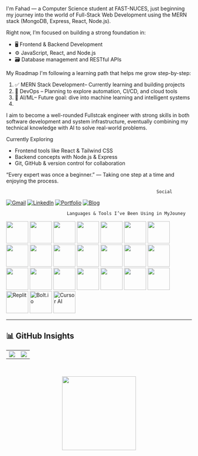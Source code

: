 
I'm Fahad — a Computer Science student at FAST-NUCES, just beginning my journey into the world of Full-Stack Web Development using the MERN stack (MongoDB, Express, React, Node.js).

Right now, I’m focused on building a strong foundation in:
- 🖥️ Frontend & Backend Development
- ⚙️ JavaScript, React, and Node.js
- 🗃️ Database management and RESTful APIs

 My Roadmap
I'm following a learning path that helps me grow step-by-step:
1. ✅ MERN Stack Development– Currently learning and building projects
2. 🔄 DevOps – Planning to explore automation, CI/CD, and cloud tools
3. 🤖 AI/ML– Future goal: dive into machine learning and intelligent systems
4. 
I aim to become a well-rounded Fullstcak engineer with strong skills in both  software development and system infrastructure, eventually combining my technical knowledge with AI to solve real-world problems.

 Currently Exploring
- Frontend tools like React & Tailwind CSS
- Backend concepts with Node.js & Express
- Git, GitHub & version control for collaboration

 “Every expert was once a beginner.” — Taking one step at a time and enjoying the process.

                                                             Social


[![Gmail](https://img.shields.io/badge/-Gmail-EA4335?style=for-the-badge&logo=gmail&logoColor=white)](fahad833@gmail.com)
[![LinkedIn](https://img.shields.io/badge/-LinkedIn-0A66C2?style=for-the-badge&logo=linkedin&logoColor=white)](https://www.linkedin.com/in/fahad-ali-3a2128313/)
[![Portfolio](https://img.shields.io/badge/-Portfolio-000000?style=for-the-badge&logo=vercel&logoColor=white)](https://fahadware.github.io/Portfolio/)
[![Blog](https://img.shields.io/badge/-Blog-FF5722?style=for-the-badge&logo=hashnode&logoColor=white)]([https://your-blog-link.com](https://hashnode.com/@fahadware))

                           Languages & Tools I’ve Been Using in MyJouney

<p align="left">
  <!-- Programming -->
  <img src="https://cdn.jsdelivr.net/gh/devicons/devicon/icons/c/c-original.svg" width="60" />
  <img src="https://cdn.jsdelivr.net/gh/devicons/devicon/icons/cplusplus/cplusplus-original.svg" width="60" />
  <img src="https://cdn.jsdelivr.net/gh/devicons/devicon/icons/python/python-original.svg" width="60" />
  <img src="https://cdn.jsdelivr.net/gh/devicons/devicon/icons/git/git-original.svg" width="60" />
  <img src="https://cdn.jsdelivr.net/gh/devicons/devicon/icons/github/github-original.svg" width="60" />
  <img src="https://cdn.jsdelivr.net/gh/devicons/devicon/icons/vscode/vscode-original.svg" width="60" />

  <!-- Web Dev -->
  <img src="https://cdn.jsdelivr.net/gh/devicons/devicon/icons/html5/html5-original.svg" width="60" />
  <img src="https://cdn.jsdelivr.net/gh/devicons/devicon/icons/css3/css3-original.svg" width="60" />
  <img src="https://cdn.jsdelivr.net/gh/devicons/devicon/icons/bootstrap/bootstrap-original.svg" width="60" />
  <img src="https://w7.pngwing.com/pngs/771/978/png-transparent-tailwind-css-css-framework-customizable-low-level-tailwind-logo-3d-icon.png" width="60" />
  <img src="https://cdn.jsdelivr.net/gh/devicons/devicon/icons/javascript/javascript-original.svg" width="60" />
  <img src="https://cdn.jsdelivr.net/gh/devicons/devicon/icons/react/react-original.svg" width="60" />
  <img src="https://cdn.jsdelivr.net/gh/devicons/devicon/icons/nodejs/nodejs-original.svg" width="60" />
  <img src="https://cdn.jsdelivr.net/gh/devicons/devicon/icons/express/express-original.svg" width="60" />
  <img src="https://cdn.jsdelivr.net/gh/devicons/devicon/icons/mongodb/mongodb-original.svg" width="60" />

  <!-- System / Cloud -->
  <img src="https://cdn.jsdelivr.net/gh/devicons/devicon/icons/linux/linux-original.svg" width="60" />
  <img src="https://cdn.jsdelivr.net/gh/devicons/devicon/icons/fedora/fedora-original.svg" width="60" />
  <img src="https://cdn.jsdelivr.net/gh/devicons/devicon/icons/docker/docker-original.svg" width="60" />
  <img src="https://cdn.jsdelivr.net/gh/devicons/devicon/icons/kubernetes/kubernetes-plain.svg" width="60" />
  <img src="https://cdn.jsdelivr.net/gh/devicons/devicon/icons/terraform/terraform-original.svg" width="60" />
  <img src="https://kineticit.com.au/wp-content/uploads/2022/10/AWS_logo-600x600.png" width="60" />

  <!-- Custom Platforms -->
  <img src="https://img.icons8.com/color/512/replit.png" width="60" title="Replit" />
  <img src="https://encrypted-tbn0.gstatic.com/images?q=tbn:ANd9GcR9Uoz4Ou9R_0EE3K_nHZJl_GD4Hf7VfeyBakrr2oaVH_OrJXo-Y2_-4TRoYQgnlMgY3Po&usqp=CAU" width="60" title="Bolt.io" />
  <img src="https://img.icons8.com/?size=512&id=DiGZkjCzyZXn&format=png" width="60" title="Cursor AI" />
  
  
</p>


<!-- Your tools and icons section ends here -->

---

## 📊 GitHub Insights

<table>
  <tr>
    <td><img src="https://github-readme-stats.vercel.app/api?username=fahadware&theme=dark&hide_border=false&include_all_commits=false&count_private=false" /></td>
    <td><img src="https://github-readme-stats.vercel.app/api/top-langs/?username=fahadware&theme=dark&hide_border=false&include_all_commits=false&count_private=false&layout=compact" /></td>
  </tr>
</table>

<br/>

<p align="center">
  <img src="https://nirzak-streak-stats.vercel.app/?user=fahadware&theme=dark&hide_border=false" height="200" />
</p>





